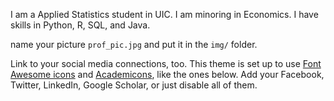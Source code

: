 I am a Applied Statistics student in UIC. I am minoring in Economics. I have skills in Python, R, SQL, and Java.

name your picture `prof_pic.jpg` and put it in the `img/` folder.

Link to your social media connections, too. This theme is set up to use [Font Awesome icons](https://fontawesome.com/) and [Academicons](https://jpswalsh.github.io/academicons/), like the ones below. Add your Facebook, Twitter, LinkedIn, Google Scholar, or just disable all of them.
